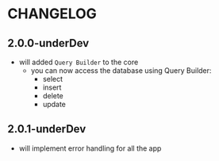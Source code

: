 CHANGELOG
=========

2.0.0-underDev
-----

 * will added `Query Builder` to the core
    - you can now access the database using Query Builder:
        + select
        + insert
        + delete
        + update

2.0.1-underDev
-----

 * will implement error handling for all the app